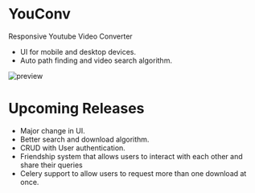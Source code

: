 # YouConv
Responsive Youtube Video Converter
- UI for mobile and desktop devices.
- Auto path finding and video search algorithm.

![preview](/static/images/preview1.png)

# Upcoming Releases
- Major change in UI.
- Better search and download algorithm.
- CRUD with User authentication.
- Friendship system that allows users to interact with each other and share their queries
- Celery support to allow users to request more than one download at once.
